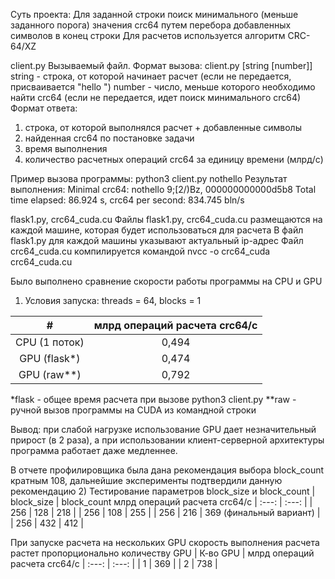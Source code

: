 Суть проекта:
Для заданной строки поиск минимального (меньше заданного порога) значения crc64 путем перебора 
добавленных символов в конец строки
Для расчетов используется алгоритм CRC-64/XZ

client.py
Вызываемый файл. 
Формат вызова: client.py [string [number]]
string - строка, от которой начинает расчет (если не передается, присваивается "hello ")
number - число, меньше которого необходимо найти crc64 (если не передается, идет поиск 
минимального crc64)
Формат ответа:
1. строка, от которой выполнялся расчет + добавленные символы
2. найденная crc64 по постановке задачи
3. время выполнения
4. количество расчетных операций crc64 за единицу времени (млрд/с)

Пример вызова программы:
python3 client.py nothello
Результат выполнения:
Minimal crc64: nothello 9;[2/)Bz, 000000000000d5b8
Total time elapsed: 86.924 s, crc64 per second: 834.745 bln/s

flask1.py, crc64_cuda.cu
Файлы flask1.py, crc64_cuda.cu размещаются на каждой машине, которая будет использоваться для расчета
В файл flask1.py для каждой машины указывают актуальный ip-адрес
Файл crc64_cuda.cu компилируется командой nvcc -o crc64_cuda crc64_cuda.cu

Было выполнено сравнение скорости работы программы на CPU и GPU
1) Условия запуска: threads = 64, blocks = 1 

| # | млрд операций расчета crc64/с    |
 :---:   | :---: |
| CPU	(1 поток) | 0,494    |
| GPU (flask*) | 0,474    | 
| GPU (raw**) | 0,792    |

*flask - общее время расчета при вызове python3 client.py
**raw - ручной вызов программы на CUDA из командной строки 

Вывод: при слабой нагрузке использование GPU дает незначительный прирост (в 2 раза), а при 
использовании клиент-серверной архитектуры программа работает даже медленнее.

В отчете профилировщика была дана рекомендация выбора block_count кратным 108, дальнейшие 
эксперименты подтвердили данную рекомендацию
2) Тестирование параметров block_size и block_count
| block_size   | block_count	млрд операций расчета crc64/с    |
 :---:   | :---: |
| 256   | 128   | 218    |
| 256   | 108   | 255    |
| 256   | 216   | 369 (финальный вариант)    |
| 256   | 432   | 412    |

При запуске расчета на нескольких GPU скорость выполнения расчета растет пропорционально 
количеству GPU
| К-во GPU   | млрд операций расчета crc64/с    |
 :---:   | :---: |
| 1   | 369    |
| 2   | 738    |
